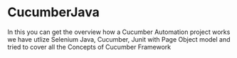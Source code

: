 # CucumberJava
In this you can get the overview how a Cucumber Automation project works we have utlize Selenium Java, Cucumber, Junit with Page Object model and tried to cover all the Concepts of Cucumber Framework
